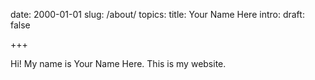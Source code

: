 date:   2000-01-01
slug:   /about/
topics: 
title:  Your Name Here
intro:
draft:  false

+++

Hi! My name is Your Name Here. This is my website.
